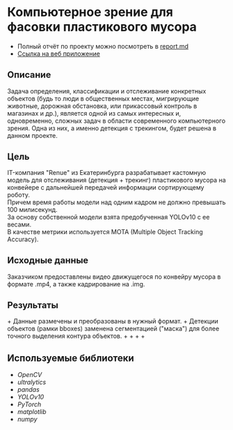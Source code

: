 <h1 align="left">Компьютерное зрение для фасовки пластикового мусора</a></h1>

* Полный отчёт по проекту можно посмотреть в [report.md](https://)
* [Ссылка на веб приложение](https://)

<h2 style="font-size: 20px;">Описание</h2>
Задача определения, классификации и отслеживание конкретных объектов (будь то люди в общественных местах, мигрирующие животные, дорожная обстановка, или прикассовый контроль в магазинах и др.), является одной из самых интересных и, одновременно, сложных задач в области современного компьютерного зрения. Одна из них, а именно детекция с трекингом, будет решена в данном проекте.



<h2 style="font-size: 20px;">Цель</h2>
IT-компания "Renue" из Екатеринбурга разрабатывает кастомную модель для отслеживания (детекция + трекинг) пластикового мусора на конвейере с дальнейшей передачей информации сортирующему роботу.
</br>Причем время работы модели над одним кадром не должно превышать 100 милисекунд.
</br>За основу собственной модели взята предобученная YOLOv10 c ее весами. 
</br>В качестве метрики используется MOTA (Multiple Object Tracking Accuracy).

<h2 style="font-size: 20px;">Исходные данные</h2>
Заказчиком предоставлены видео движущегося по конвейру мусора в формате .mp4, а также кадрирование на .img.

<h2 style="font-size: 20px;">Результаты</h2>
+  Данные размечены и преобразованы в нужный формат.
+  Детекции объектов (рамки bboxes) заменена сегментацией ("маска") для более точного выделения контура объектов.
+ 
+ 
+ 
+



## Используемые библиотеки
+ *OpenCV*
+ *ultralytics*
+ *pandas*
+ *YOLOv10*
+ *PyTorch*
+ *matplotlib*
+ *numpy*

